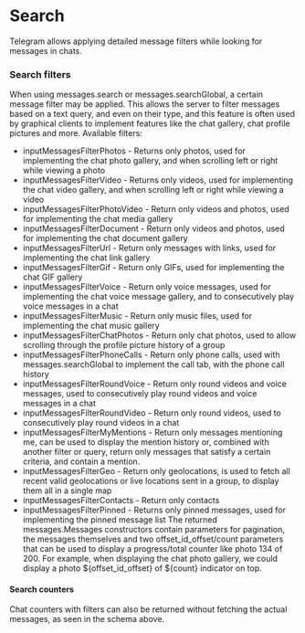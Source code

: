 # Search
Telegram allows applying detailed message filters while looking for messages in chats.
### Search filters
When using messages.search or messages.searchGlobal, a certain message filter may be applied.
This allows the server to filter messages based on a text query, and even on their type, and this feature is often used by graphical clients to implement features like the chat gallery, chat profile pictures and more.
Available filters:
- inputMessagesFilterPhotos - Returns only photos, used for implementing the chat photo gallery, and when scrolling left or right while viewing a photo
- inputMessagesFilterVideo - Returns only videos, used for implementing the chat video gallery, and when scrolling left or right while viewing a video
- inputMessagesFilterPhotoVideo - Return only videos and photos, used for implementing the chat media gallery
- inputMessagesFilterDocument - Return only videos and photos, used for implementing the chat document gallery
- inputMessagesFilterUrl - Return only messages with links, used for implementing the chat link gallery
- inputMessagesFilterGif - Return only GIFs, used for implementing the chat GIF gallery
- inputMessagesFilterVoice - Return only voice messages, used for implementing the chat voice message gallery, and to consecutively play voice messages in a chat
- inputMessagesFilterMusic - Return only music files, used for implementing the chat music gallery
- inputMessagesFilterChatPhotos - Return only chat photos, used to allow scrolling through the profile picture history of a group
- inputMessagesFilterPhoneCalls - Return only phone calls, used with messages.searchGlobal to implement the call tab, with the phone call history
- inputMessagesFilterRoundVoice - Return only round videos and voice messages, used to consecutively play round videos and voice messages in a chat
- inputMessagesFilterRoundVideo - Return only round videos, used to consecutively play round videos in a chat
- inputMessagesFilterMyMentions - Return only messages mentioning me, can be used to display the mention history or, combined with another filter or query, return only messages that satisfy a certain criteria, and contain a mention.
- inputMessagesFilterGeo - Return only geolocations, is used to fetch all recent valid geolocations or live locations sent in a group, to display them all in a single map
- inputMessagesFilterContacts - Return only contacts
- inputMessagesFilterPinned - Returns only pinned messages, used for implementing the pinned message list
The returned messages.Messages constructors contain parameters for pagination, the messages themselves and two offset_id_offset/count parameters that can be used to display a progress/total counter like photo 134 of 200.
For example, when displaying the chat photo gallery, we could display a photo ${offset_id_offset} of ${count} indicator on top.
#### Search counters
Chat counters with filters can also be returned without fetching the actual messages, as seen in the schema above.
